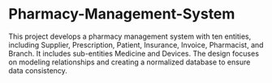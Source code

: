 # Pharmacy-Management-System
This project develops a pharmacy management system with ten entities, including Supplier, Prescription, Patient, Insurance, Invoice, Pharmacist, and Branch. It includes sub-entities Medicine and Devices. The design focuses on modeling relationships and creating a normalized database to ensure data consistency.
